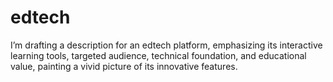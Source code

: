 # edtech
I’m drafting a description for an edtech platform, emphasizing its interactive learning tools, targeted audience, technical foundation, and educational value, painting a vivid picture of its innovative features.
